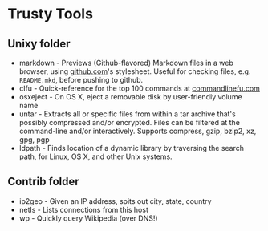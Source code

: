Trusty Tools
============

Unixy folder
------------

*   markdown    - Previews (Github-flavored) Markdown files in a web browser,
                  using [github.com](http://github.com/)'s stylesheet. Useful
                  for checking files, e.g. `README.mkd`, before pushing to
                  github.
*   clfu        - Quick-reference for the top 100 commands at
                  [commandlinefu.com](http://commandlinefu.com)
*   osxeject    - On OS X, eject a removable disk by user-friendly volume name
*   untar       - Extracts all or specific files from within a tar archive
                  that's possibly compressed and/or encrypted.  Files can be
                  filtered at the command-line and/or interactively. Supports
                  compress, gzip, bzip2, xz, gpg, pgp
*   ldpath      - Finds location of a dynamic library by traversing the
                  search path, for Linux, OS X, and other Unix systems.

Contrib folder
--------------
*   ip2geo      - Given an IP address, spits out city, state, country
*   netls       - Lists connections from this host
*   wp          - Quickly query Wikipedia (over DNS!)
